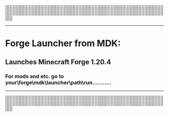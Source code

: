 |||||||||||||||||||||||||||||||||||||||||||||||||||||||||||||||||||||||||||||||||||||||||||||||||||||||||||||||||||||||||||||||||||||||||||||||||||||||||||||||||||||||||||||||||||||||||||||||||||||||||||||||||||||||||||||
__________________________________________________________________________________________________________________________________
# Forge Launcher from MDK:                                                                                                     
## Launches Minecraft Forge 1.20.4
### For mods and etc. go to your\forge\mdk\launcher\path\run\...........
__________________________________________________________________________________________________________________________________
|||||||||||||||||||||||||||||||||||||||||||||||||||||||||||||||||||||||||||||||||||||||||||||||||||||||||||||||||||||||||||||||||||||||||||||||||||||||||||||||||||||||||||||||||||||||||||||||||||||||||||||||||||||||||||||
